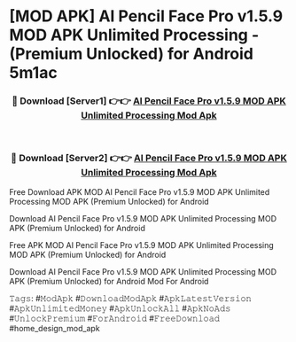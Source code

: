 # [MOD APK] AI Pencil Face Pro v1.5.9 MOD APK Unlimited Processing - (Premium Unlocked) for Android 5m1ac



<div align="center">
<h3>🔴 Download [Server1] 👉👉 <a href="https://momento.my/?title=AI_Pencil_Face_Pro_v1.5.9_MOD_APK_Unlimited_Processing">AI Pencil Face Pro v1.5.9 MOD APK Unlimited Processing Mod Apk</a></h3><br>

<h3>🔴 Download [Server2] 👉👉 <a href="https://momento.my/?title=AI_Pencil_Face_Pro_v1.5.9_MOD_APK_Unlimited_Processing">AI Pencil Face Pro v1.5.9 MOD APK Unlimited Processing Mod Apk</a></h3>
</div>



Free Download APK MOD AI Pencil Face Pro v1.5.9 MOD APK Unlimited Processing MOD APK (Premium Unlocked) for Android

Download AI Pencil Face Pro v1.5.9 MOD APK Unlimited Processing MOD APK (Premium Unlocked) for Android

Free APK MOD AI Pencil Face Pro v1.5.9 MOD APK Unlimited Processing MOD APK (Premium Unlocked) for Android

Download AI Pencil Face Pro v1.5.9 MOD APK Unlimited Processing MOD APK (Premium Unlocked) for Android Mod For Android

𝚃𝚊𝚐𝚜: #𝙼𝚘𝚍𝙰𝚙𝚔 #𝙳𝚘𝚠𝚗𝚕𝚘𝚊𝚍𝙼𝚘𝚍𝙰𝚙𝚔 #𝙰𝚙𝚔𝙻𝚊𝚝𝚎𝚜𝚝𝚅𝚎𝚛𝚜𝚒𝚘𝚗 #𝙰𝚙𝚔𝚄𝚗𝚕𝚒𝚖𝚒𝚝𝚎𝚍𝙼𝚘𝚗𝚎𝚢 #𝙰𝚙𝚔𝚄𝚗𝚕𝚘𝚌𝚔𝙰𝚕𝚕 #𝙰𝚙𝚔𝙽𝚘𝙰𝚍𝚜 #𝚄𝚗𝚕𝚘𝚌𝚔𝙿𝚛𝚎𝚖𝚒𝚞𝚖 #𝙵𝚘𝚛𝙰𝚗𝚍𝚛𝚘𝚒𝚍 #𝙵𝚛𝚎𝚎𝙳𝚘𝚠𝚗𝚕𝚘𝚊𝚍 #home_design_mod_apk
